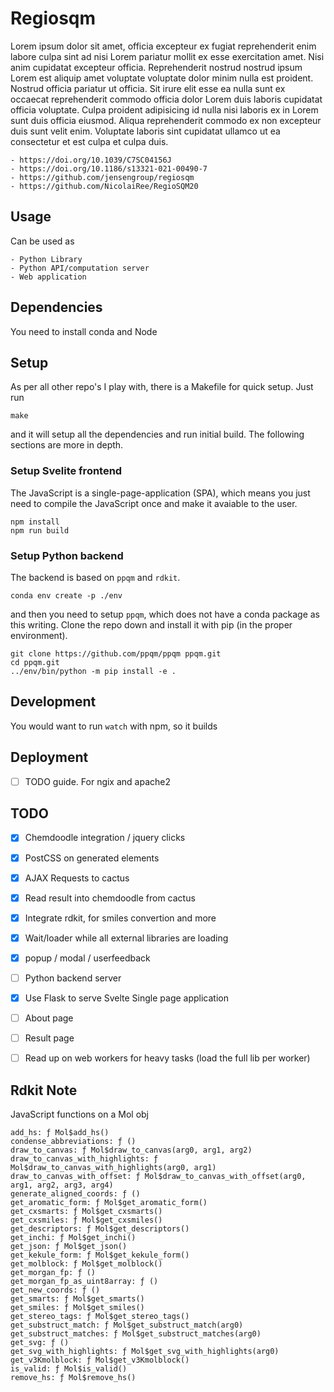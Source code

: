 
# Regiosqm

Lorem ipsum dolor sit amet, officia excepteur ex fugiat reprehenderit enim
labore culpa sint ad nisi Lorem pariatur mollit ex esse exercitation amet. Nisi
anim cupidatat excepteur officia. Reprehenderit nostrud nostrud ipsum Lorem est
aliquip amet voluptate voluptate dolor minim nulla est proident. Nostrud
officia pariatur ut officia. Sit irure elit esse ea nulla sunt ex occaecat
reprehenderit commodo officia dolor Lorem duis laboris cupidatat officia
voluptate. Culpa proident adipisicing id nulla nisi laboris ex in Lorem sunt
duis officia eiusmod. Aliqua reprehenderit commodo ex non excepteur duis sunt
velit enim. Voluptate laboris sint cupidatat ullamco ut ea consectetur et est
culpa et culpa duis.

    - https://doi.org/10.1039/C7SC04156J
    - https://doi.org/10.1186/s13321-021-00490-7
    - https://github.com/jensengroup/regiosqm
    - https://github.com/NicolaiRee/RegioSQM20


## Usage

Can be used as

    - Python Library
    - Python API/computation server
    - Web application

## Dependencies

You need to install conda and Node

## Setup

As per all other repo's I play with, there is a Makefile for quick setup. Just run

    make

and it will setup all the dependencies and run initial build. The following
sections are more in depth.

### Setup Svelite frontend

The JavaScript is a single-page-application (SPA), which means you just need to
compile the JavaScript once and make it avaiable to the user.

    npm install
    npm run build

### Setup Python backend

The backend is based on `ppqm` and `rdkit`.

    conda env create -p ./env

and then you need to setup `ppqm`, which does not have a conda package as this
writing. Clone the repo down and install it with pip (in the proper environment).

    git clone https://github.com/ppqm/ppqm ppqm.git
    cd ppqm.git
    ../env/bin/python -m pip install -e .

## Development

You would want to run `watch` with npm, so it builds

## Deployment

- [ ] TODO guide. For ngix and apache2

## TODO

 - [X] Chemdoodle integration / jquery clicks
 - [X] PostCSS on generated elements
 - [X] AJAX Requests to cactus
 - [X] Read result into chemdoodle from cactus
 - [x] Integrate rdkit, for smiles convertion and more
 - [x] Wait/loader while all external libraries are loading
 - [x] popup / modal / userfeedback

 - [ ] Python backend server
 - [X] Use Flask to serve Svelte Single page application
 - [ ] About page
 - [ ] Result page

 - [ ] Read up on web workers for heavy tasks (load the full lib per worker)


## Rdkit Note


JavaScript functions on a Mol obj

    add_hs: ƒ Mol$add_hs()
    condense_abbreviations: ƒ ()
    draw_to_canvas: ƒ Mol$draw_to_canvas(arg0, arg1, arg2)
    draw_to_canvas_with_highlights: ƒ Mol$draw_to_canvas_with_highlights(arg0, arg1)
    draw_to_canvas_with_offset: ƒ Mol$draw_to_canvas_with_offset(arg0, arg1, arg2, arg3, arg4)
    generate_aligned_coords: ƒ ()
    get_aromatic_form: ƒ Mol$get_aromatic_form()
    get_cxsmarts: ƒ Mol$get_cxsmarts()
    get_cxsmiles: ƒ Mol$get_cxsmiles()
    get_descriptors: ƒ Mol$get_descriptors()
    get_inchi: ƒ Mol$get_inchi()
    get_json: ƒ Mol$get_json()
    get_kekule_form: ƒ Mol$get_kekule_form()
    get_molblock: ƒ Mol$get_molblock()
    get_morgan_fp: ƒ ()
    get_morgan_fp_as_uint8array: ƒ ()
    get_new_coords: ƒ ()
    get_smarts: ƒ Mol$get_smarts()
    get_smiles: ƒ Mol$get_smiles()
    get_stereo_tags: ƒ Mol$get_stereo_tags()
    get_substruct_match: ƒ Mol$get_substruct_match(arg0)
    get_substruct_matches: ƒ Mol$get_substruct_matches(arg0)
    get_svg: ƒ ()
    get_svg_with_highlights: ƒ Mol$get_svg_with_highlights(arg0)
    get_v3Kmolblock: ƒ Mol$get_v3Kmolblock()
    is_valid: ƒ Mol$is_valid()
    remove_hs: ƒ Mol$remove_hs()
